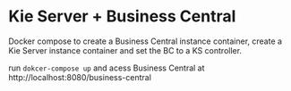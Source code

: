# Kie Server + Business Central

Docker compose to create a Business Central instance container, create a  Kie Server instance container and set the BC to a KS controller.

run `dokcer-compose up` and acess Business Central at http://localhost:8080/business-central
